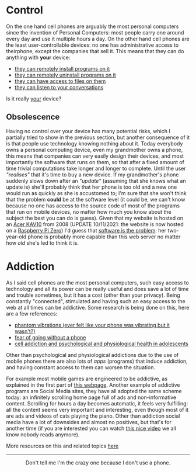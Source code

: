# Control
On the one hand cell phones are arguably the most personal computers
since the invention of Personal Computers: most people carry one
around every day and use it multiple hours a day. On the other hand
cell phones are the least user-controllable devices: no one has
administrative access to theirphone, except the companies that sell
it. This means that they can do anything with **your** device:


* [they can remotely install programs on it](https://arstechnica.com/gadgets/2021/06/even-creepier-covid-tracking-google-silently-pushed-app-to-users-phones/)
* [they can remotely uninstall programs on it](https://www.telegraph.co.uk/technology/3358134/Apples-Jobs-confirms-iPhone-kill-switch.html)
* [they can have access to files on them](https://www.fsf.org/blogs/community/replicant-developers-find-and-close-samsung-galaxy-backdoor)
* [they can listen to your conversations](https://www.politico.eu/wp-content/uploads/2020/05/Public-Statement-Siri-recordings-TLB.pdf)

Is it really [your](https://www.bbc.com/news/uk-34444233) device?

## Obsolescence
Having no control over your device has many potential risks, which I
partially tried to show in the previous section, but another
consequence of it is that people use technology knowing nothing about
it. Today everybody owns a personal computing device, even my
grandmother owns a phone, this means that companies can very easily
design their devices, and most importantly the software that runs on
them, so that after a fixed amount of time trivial computations take
longer and longer to complete. Until the user <i>"realises"</i> that
it's time to buy a new device. If my grandmother's phone suddenly
slows down after an <i>"update"</i> (assuming that she knows what an
update is) she'll probably think that her phone is too old and a new
one would run as quickly as she is accustomed to; I'm sure that she
won't think that the problem <b>could</b> be at the software level (it
could be, we can't know because no one has access to the source code
of most of the programs that run on mobile devices, no matter how much
you know about the subject the best you can do is guess). Given that
my website is hosted on an [Acer KAV10](https://en.wikipedia.org/wiki/Acer_Aspire_One) from 2008
(UPDATE 10/11/2021: the website is now hosted on a [Raspberry Pi Zero](https://www.raspberrypi.com/products/raspberry-pi-zero)) I'd
guess that 
[software is the problem](https://www.theguardian.com/technology/2018/oct/24/apple-samsung-fined-for-slowing-down-phones):
her two-year-old phone is probably more capable than this web server
no matter how *old* she's led to think it is.

# Addiction

As I said cell phones are the most personal computers, such
easy access to technology and all its power can be really
useful and does save a lot of time and trouble sometimes, but
it has a cost (other than your privacy). Being constantly
"connected", stimulated and having such an easy access to the
web at all times can be addictive. Some research is being done
on this, here are a few references:

* [phantom vibrations (ever felt like your phone was vibrating but it wasn't?)](https://www.ncbi.nlm.nih.gov/pmc/articles/PMC3677878/)
* [fear of going without a phone](https://www.healthline.com/health/anxiety/nomophobia)
* [cell addiction and psychological and physiological health in adolescents](https://www.ncbi.nlm.nih.gov/pmc/articles/PMC6449671/)

Other than psychological and physiological addictions due to
the use of mobile phones there are also lots of *apps*
(programs) that induce addiction, and having constant access
to them can worsen the situation.

For example most mobile games are engineered to be addictive, as
explained in the first part of [this webpage](http://www.gnu.org/proprietary/proprietary-addictions.html).
Another example of addictive programs are Social Media sites, they
have all adopted the same scheme today: an infinitely scrolling home
page full of ads and non-informative content. Scrolling for hours a
day becomes automatic, it feels very fulfilling: all the content seems
very important and interesting, even though most of it are ads and
videos of cats playing the piano. Other than addiction social media
have a lot of downsides and almost no positives, but that's for
another time (if you are interested you can watch
[this nice video](https://videos.lukesmith.xyz/videos/watch/5e0eeac4-2b38-450c-aad6-eb601087686e)
we all know nobody reads anymore).

More resources on this and related topics [here](https://gnu.org/proprietary)

- - -

<div style="text-align: center;">
Don't tell me I'm the crazy one because I don't use a phone.
</div>